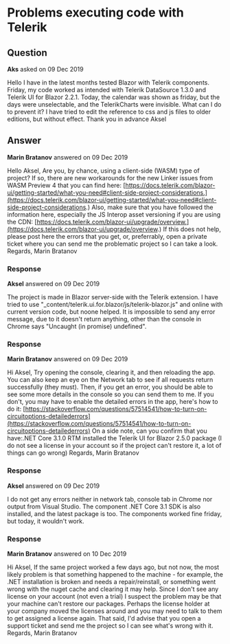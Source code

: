 # Problems executing code with Telerik

## Question

**Aks** asked on 09 Dec 2019

Hello I have in the latest months tested Blazor with Telerik components. Friday, my code worked as intended with Telerik DataSource 1.3.0 and Telerik UI for Blazor 2.2.1. Today, the calendar was shown as friday, but the days were unselectable, and the TelerikCharts were invisible. What can I do to prevent it? I have tried to edit the reference to css and js files to older editions, but without effect. Thank you in advance Aksel

## Answer

**Marin Bratanov** answered on 09 Dec 2019

Hello Aksel, Are you, by chance, using a client-side (WASM) type of project? If so, there are new workarounds for the new Linker issues from WASM Preview 4 that you can find here: [https://docs.telerik.com/blazor-ui/getting-started/what-you-need#client-side-project-considerations.](https://docs.telerik.com/blazor-ui/getting-started/what-you-need#client-side-project-considerations.) Also, make sure that you have followed the information here, especially the JS Interop asset versioning if you are using the CDN: [https://docs.telerik.com/blazor-ui/upgrade/overview.](https://docs.telerik.com/blazor-ui/upgrade/overview.) If this does not help, please post here the errors that you get, or, preferrably, open a private ticket where you can send me the problematic project so I can take a look. Regards, Marin Bratanov

### Response

**Aksel** answered on 09 Dec 2019

The project is made in Blazor server-side with the Telerik extension. I have tried to use "_content/telerik.ui.for.blazor/js/telerik-blazor.js" and online with current version code, but noone helped. It is impossible to send any error message, due to it doesn't return anything, other than the console in Chrome says "Uncaught (in promise) undefined".

### Response

**Marin Bratanov** answered on 09 Dec 2019

Hi Aksel, Try opening the console, clearing it, and then reloading the app. You can also keep an eye on the Network tab to see if all requests return successfully (they must). Then, if you get an error, you should be able to see some more details in the console so you can send them to me. If you don't, you may have to enable the detailed errors in the app, here's how to do it: [https://stackoverflow.com/questions/57514541/how-to-turn-on-circuitoptions-detailederrors](https://stackoverflow.com/questions/57514541/how-to-turn-on-circuitoptions-detailederrors) On a side note, can you confirm that you have:.NET Core 3.1.0 RTM installed the Telerik UI for Blazor 2.5.0 package (I do not see a license in your account so if the project can't restore it, a lot of things can go wrong) Regards, Marin Bratanov

### Response

**Aksel** answered on 09 Dec 2019

I do not get any errors neither in network tab, console tab in Chrome nor output from Visual Studio. The component .NET Core 3.1 SDK is also installed, and the latest package is too. The components worked fine friday, but today, it wouldn't work.

### Response

**Marin Bratanov** answered on 10 Dec 2019

Hi Aksel, If the same project worked a few days ago, but not now, the most likely problem is that something happened to the machine - for example, the .NET installation is broken and needs a repair/reinstall, or something went wrong with the nuget cache and clearing it may help. Since I don't see any license on your account (not even a trial) I suspect the problem may be that your machine can't restore our packages. Perhaps the license holder at your company moved the licenses around and you may need to talk to them to get assigned a license again. That said, I'd advise that you open a support ticket and send me the project so I can see what's wrong with it. Regards, Marin Bratanov
